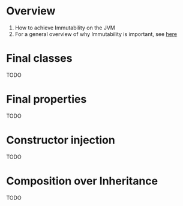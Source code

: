 # Overview
1. How to achieve Immutability on the JVM
1. For a general overview of why Immutability is important, see [here](../general/immutability.md)


# Final classes
TODO

# Final properties
TODO

# Constructor injection
TODO


# Composition over Inheritance
TODO
